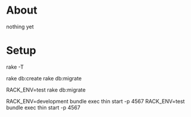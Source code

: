 # About

nothing yet


# Setup

rake -T

rake db:create
rake db:migrate

RACK_ENV=test rake db:migrate

RACK_ENV=development bundle exec thin start -p 4567
RACK_ENV=test bundle exec thin start -p 4567
